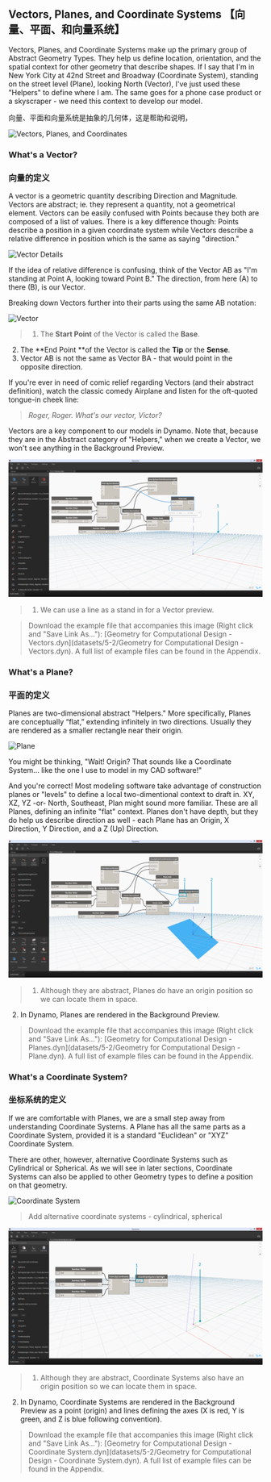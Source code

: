 ## Vectors, Planes, and Coordinate Systems   【向量、平面、和向量系统】
Vectors, Planes, and Coordinate Systems make up the primary group of Abstract Geometry Types. They help us define location, orientation, and the spatial context for other geometry that describe shapes. If I say that I'm in New York City at 42nd Street and Broadway (Coordinate System), standing on the street level (Plane), looking North (Vector), I've just used these "Helpers" to define where I am. The same goes for a phone case product or a skyscraper - we need this context to develop our model.

向量、平面和向量系统是抽象的几何体，这是帮助和说明，

![Vectors, Planes, and Coordinates](images/5-2/VectorsPlanesCoodinates.png)


### What's a Vector?
### 向量的定义

A vector is a geometric quantity describing Direction and Magnitude. Vectors are abstract; ie. they represent a quantity, not a geometrical element. Vectors can be easily confused with Points because they both are composed of a list of values. There is a key difference though: Points describe a position in a given coordinate system while Vectors describe a relative difference in position which is the same as saying "direction."

![Vector Details](images/5-2/Vector-Detailed.png)

If the idea of relative difference is confusing, think of the Vector AB as "I'm standing at Point A, looking toward Point B." The direction, from here (A) to there (B), is our Vector.

Breaking down Vectors further into their parts using the same AB notation:

![Vector](images/5-2/Vector.png)
> 1. The **Start Point** of the Vector is called the **Base**.
2. The **End Point **of the Vector is called the **Tip** or the **Sense**.
3. Vector AB is not the same as Vector BA - that would point in the opposite direction.

If you're ever in need of comic relief regarding Vectors (and their abstract definition), watch the classic comedy Airplane and listen for the oft-quoted tongue-in cheek line:

> *Roger, Roger. What's our vector, Victor?*

Vectors are a key component to our models in Dynamo. Note that, because they are in the Abstract category of "Helpers," when we create a Vector, we won't see anything in the Background Preview.

![Vectors in Dynamo](images/5-2/Dynamo-Vector.png)
> 1. We can use a line as a stand in for a Vector preview.

>Download the example file that accompanies this image (Right click and "Save Link As..."): [Geometry for Computational Design - Vectors.dyn](datasets/5-2/Geometry for Computational Design - Vectors.dyn). A full list of example files can be found in the Appendix.

### What's a Plane?
### 平面的定义
Planes are two-dimensional abstract "Helpers." More specifically, Planes are conceptually “flat,” extending infinitely in two directions. Usually they are rendered as a smaller rectangle near their origin.

![Plane](images/5-2/Plane.png)

You might be thinking, "Wait! Origin? That sounds like a Coordinate System... like the one I use to model in my CAD software!"

And you're correct! Most modeling software take advantage of construction planes or "levels" to define a local two-dimentional context to draft in. XY, XZ, YZ -or- North, Southeast, Plan might sound more familiar. These are all Planes, defining an infinite "flat" context. Planes don't have depth, but they do help us describe direction as well - each Plane has an Origin, X Direction, Y Direction, and a Z (Up) Direction.

![Planes in Dynamo](images/5-2/Dynamo-Plane.png)
> 1. Although they are abstract, Planes do have an origin position so we can locate them in space.
2. In Dynamo, Planes are rendered in the Background Preview.

>Download the example file that accompanies this image (Right click and "Save Link As..."): [Geometry for Computational Design - Planes.dyn](datasets/5-2/Geometry for Computational Design - Plane.dyn). A full list of example files can be found in the Appendix.

### What's a Coordinate System?
### 坐标系统的定义
If we are comfortable with Planes, we are a small step away from understanding Coordinate Systems. A Plane has all the same parts as a Coordinate System, provided it is a standard "Euclidean" or "XYZ" Coordinate System.

There are other, however, alternative Coordinate Systems such as Cylindrical or Spherical. As we will see in later sections, Coordinate Systems can also be applied to other Geometry types to define a position on that geometry.

![Coordinate System](images/5-2/CoordinateSystem.png)
> Add alternative coordinate systems - cylindrical, spherical

![Planes in Dynamo](images/5-2/Dynamo-CoordinateSystem.png)

> 1. Although they are abstract, Coordinate Systems also have an origin position so we can locate them in space.
2. In Dynamo, Coordinate Systems are rendered in the Background Preview as a point (origin) and lines defining the axes (X is red, Y is green, and Z is blue following convention).

>Download the example file that accompanies this image (Right click and "Save Link As..."): [Geometry for Computational Design - Coordinate System.dyn](datasets/5-2/Geometry for Computational Design - Coordinate System.dyn). A full list of example files can be found in the Appendix.




